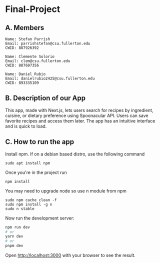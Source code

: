 # Final-Project

## A. Members

```
Name: Stefan Parrish
Email: parrishstefan@csu.fullerton.edu
CWID: 887926392
```

```
Name: Clemente Solorio
Email: clem@csu.fullerton.edu
CWID: 887607356
```

```
Name: Daniel Rubio
Email: danielrubio2425@csu.fullerton.edu
CWID: 893335109
```

## B. Description of our App

This app, made with Next.js, lets users search for recipes by ingredient, cuisine, or dietary preference using Spoonacular API. Users can save favorite recipes and access them later. The app has an intuitive interface and is quick to load.

## C. How to run the app

Install npm. If on a debian based distro, use the following command

```
sudo apt install npm
```

Once you're in the project run

```
npm install
```

You may need to upgrade node so use n module from npm

```
sudo npm cache clean -f
sudo npm install -g n
sudo n stable
```

Now run the development server:

```bash
npm run dev
# or
yarn dev
# or
pnpm dev
```

Open [http://localhost:3000](http://localhost:3000) with your browser to see the result.

